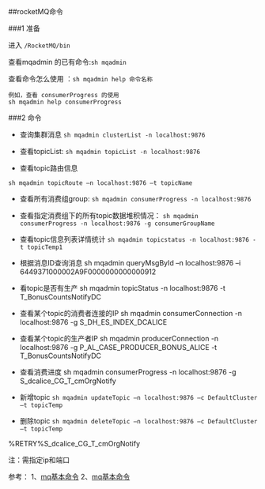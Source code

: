 ##rocketMQ命令

###1 准备

进入 `/RocketMQ/bin`

查看mqadmin 的已有命令:`sh mqadmin`

查看命令怎么使用 ：`sh mqadmin help 命令名称`

```
例如，查看 consumerProgress 的使用
sh mqadmin help consumerProgress

```

###2 命令
 
- 查询集群消息
`sh mqadmin clusterList -n localhost:9876`

- 查看topicList:
 `sh mqadmin topicList -n localhost:9876`


- 查看topic路由信息

`sh mqadmin topicRoute –n localhost:9876 –t topicName`
 
- 查看所有消费组group: `sh mqadmin consumerProgress -n localhost:9876`

- 查看指定消费组下的所有topic数据堆积情况： 
`sh mqadmin consumerProgress -n localhost:9876 -g consumerGroupName`

- 查看topic信息列表详情统计
`sh mqadmin topicstatus -n localhost:9876 -t topicTemp1`

- 根据消息ID查询消息
sh mqadmin queryMsgById –n localhost:9876 –i 6449371000002A9F0000000000000912

- 看topic是否有生产
 sh mqadmin topicStatus -n localhost:9876 -t T_BonusCountsNotifyDC


- 查看某个topic的消费者连接的IP
sh mqadmin consumerConnection -n localhost:9876 -g S_DH_ES_INDEX_DCALICE

- 查看某个topic的生产者IP
sh mqadmin producerConnection -n localhost:9876 -g P_AL_CASE_PRODUCER_BONUS_ALICE -t T_BonusCountsNotifyDC

- 查看消费进度
sh mqadmin consumerProgress -n localhost:9876 -g S_dcalice_CG_T_cmOrgNotify









- 新增topic
`sh mqadmin updateTopic –n localhost:9876 –c DefaultCluster –t topicTemp`
- 删除topic
`sh mqadmin deleteTopic –n localhost:9876 –c DefaultCluster –t topicTemp`

 %RETRY%S_dcalice_CG_T_cmOrgNotify

 

注：需指定ip和端口


参考：
1、[mq基本命令](https://blog.csdn.net/jenny8080/article/details/53466738)
2、[mq基本命令](https://www.cnblogs.com/gmq-sh/p/6232633.html)